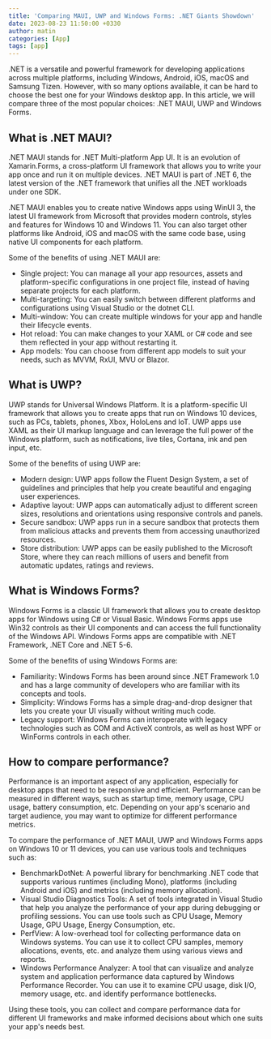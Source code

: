 ```yaml
---
title: 'Comparing MAUI, UWP and Windows Forms: .NET Giants Showdown'
date: 2023-08-23 11:50:00 +0330
author: matin
categories: [App]
tags: [app]
---
```


.NET is a versatile and powerful framework for developing applications across multiple platforms, including Windows, Android, iOS, macOS and Samsung Tizen. However, with so many options available, it can be hard to choose the best one for your Windows desktop app. In this article, we will compare three of the most popular choices: .NET MAUI, UWP and Windows Forms.

## What is .NET MAUI?

.NET MAUI stands for .NET Multi-platform App UI. It is an evolution of Xamarin.Forms, a cross-platform UI framework that allows you to write your app once and run it on multiple devices. .NET MAUI is part of .NET 6, the latest version of the .NET framework that unifies all the .NET workloads under one SDK.

.NET MAUI enables you to create native Windows apps using WinUI 3, the latest UI framework from Microsoft that provides modern controls, styles and features for Windows 10 and Windows 11. You can also target other platforms like Android, iOS and macOS with the same code base, using native UI components for each platform.

Some of the benefits of using .NET MAUI are:

- Single project: You can manage all your app resources, assets and platform-specific configurations in one project file, instead of having separate projects for each platform.
- Multi-targeting: You can easily switch between different platforms and configurations using Visual Studio or the dotnet CLI.
- Multi-window: You can create multiple windows for your app and handle their lifecycle events.
- Hot reload: You can make changes to your XAML or C# code and see them reflected in your app without restarting it.
- App models: You can choose from different app models to suit your needs, such as MVVM, RxUI, MVU or Blazor.

## What is UWP?

UWP stands for Universal Windows Platform. It is a platform-specific UI framework that allows you to create apps that run on Windows 10 devices, such as PCs, tablets, phones, Xbox, HoloLens and IoT. UWP apps use XAML as their UI markup language and can leverage the full power of the Windows platform, such as notifications, live tiles, Cortana, ink and pen input, etc.

Some of the benefits of using UWP are:

- Modern design: UWP apps follow the Fluent Design System, a set of guidelines and principles that help you create beautiful and engaging user experiences.
- Adaptive layout: UWP apps can automatically adjust to different screen sizes, resolutions and orientations using responsive controls and panels.
- Secure sandbox: UWP apps run in a secure sandbox that protects them from malicious attacks and prevents them from accessing unauthorized resources.
- Store distribution: UWP apps can be easily published to the Microsoft Store, where they can reach millions of users and benefit from automatic updates, ratings and reviews.

## What is Windows Forms?

Windows Forms is a classic UI framework that allows you to create desktop apps for Windows using C# or Visual Basic. Windows Forms apps use Win32 controls as their UI components and can access the full functionality of the Windows API. Windows Forms apps are compatible with .NET Framework, .NET Core and .NET 5-6.

Some of the benefits of using Windows Forms are:

- Familiarity: Windows Forms has been around since .NET Framework 1.0 and has a large community of developers who are familiar with its concepts and tools.
- Simplicity: Windows Forms has a simple drag-and-drop designer that lets you create your UI visually without writing much code.
- Legacy support: Windows Forms can interoperate with legacy technologies such as COM and ActiveX controls, as well as host WPF or WinForms controls in each other.

## How to compare performance?

Performance is an important aspect of any application, especially for desktop apps that need to be responsive and efficient. Performance can be measured in different ways, such as startup time, memory usage, CPU usage, battery consumption, etc. Depending on your app's scenario and target audience, you may want to optimize for different performance metrics.

To compare the performance of .NET MAUI, UWP and Windows Forms apps on Windows 10 or 11 devices, you can use various tools and techniques such as:

- BenchmarkDotNet: A powerful library for benchmarking .NET code that supports various runtimes (including Mono), platforms (including Android and iOS) and metrics (including memory allocation).
- Visual Studio Diagnostics Tools: A set of tools integrated in Visual Studio that help you analyze the performance of your app during debugging or profiling sessions. You can use tools such as CPU Usage, Memory Usage, GPU Usage, Energy Consumption, etc.
- PerfView: A low-overhead tool for collecting performance data on Windows systems. You can use it to collect CPU samples, memory allocations, events, etc. and analyze them using various views and reports.
- Windows Performance Analyzer: A tool that can visualize and analyze system and application performance data captured by Windows Performance Recorder. You can use it to examine CPU usage, disk I/O, memory usage, etc. and identify performance bottlenecks.

Using these tools, you can collect and compare performance data for different UI frameworks and make informed decisions about which one suits your app's needs best.
